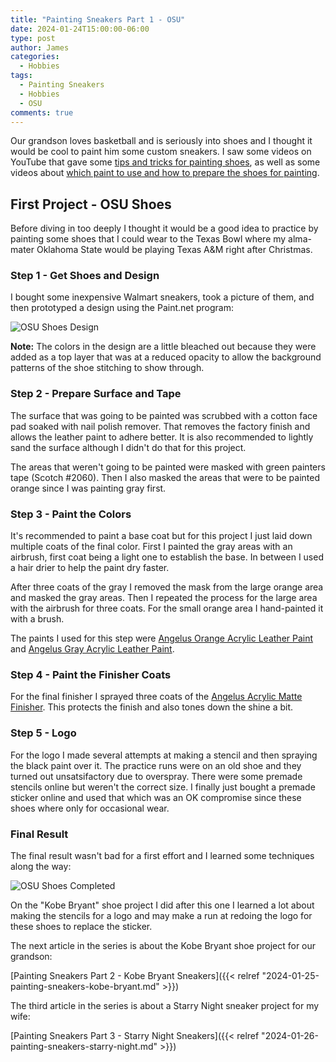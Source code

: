 ```yaml
---
title: "Painting Sneakers Part 1 - OSU"
date: 2024-01-24T15:00:00-06:00
type: post
author: James
categories:
  - Hobbies
tags:
  - Painting Sneakers
  - Hobbies
  - OSU
comments: true
---
```


Our grandson loves basketball and is seriously into shoes and I thought
it would be cool to paint him some custom sneakers.  I saw some videos on YouTube
that gave some
[tips and tricks for painting shoes](https://www.youtube.com/watch?v=scD96zyvu_k&t=367s),
as well as some videos about
[which paint to use and how to prepare the shoes for painting](https://www.youtube.com/watch?v=2Yauu5kcSvc).

## First Project - OSU Shoes

Before diving in too deeply I thought it would be a good idea to practice by painting
some shoes that I could wear to the Texas Bowl where my alma-mater Oklahoma State would
be playing Texas A&M right after Christmas.

### Step 1 - Get Shoes and Design

I bought some inexpensive Walmart sneakers, took a picture of them, and then prototyped a
design using the Paint.net program:

![OSU Shoes Design](/images/osu_paint_prototype.jpg "OSU Shoes Design")

**Note:** The colors in the design are a little bleached out because they were added as a
top layer that was at a reduced opacity to allow the background patterns of the shoe stitching
to show through.

### Step 2 - Prepare Surface and Tape

The surface that was going to be painted was scrubbed with a cotton face pad
soaked with nail polish remover. That removes the factory finish and allows the
leather paint to adhere better. It is also recommended to lightly sand the surface
although I didn't do that for this project.

The areas that weren't going to be painted were masked with green painters tape
(Scotch #2060). Then I also masked the areas that were to be painted orange since I
was painting gray first.

### Step 3 - Paint the Colors

It's recommended to paint a base coat but for this project I just laid down multiple
coats of the final color. First I painted
the gray areas with an airbrush, first coat being a light one to establish the base.
In between I used a hair drier to help the paint dry faster.

After three coats of the gray I removed the mask from the large orange area and masked the
gray areas. Then I repeated the process for the large area with the airbrush for three
coats. For the small orange area I hand-painted it with a brush.

The paints I used for this step were
[Angelus Orange Acrylic Leather Paint](https://www.amazon.com/Angelus-Brand-Acrylic-Leather-Resistant/dp/B00B8BSUOS) and
[Angelus Gray Acrylic Leather Paint](https://www.amazon.com/Angelus-Acrylic-Leather-Paint-Grey/dp/B0196T9XVC).

### Step 4 - Paint the Finisher Coats

For the final finisher I sprayed three coats of the
[Angelus Acrylic Matte Finisher](https://www.amazon.com/Angelus-Brand-Acrylic-Leather-Finisher/dp/B00B5W4LX4).
This protects the finish and also tones down the shine a bit.

### Step 5 - Logo

For the logo I made several attempts at making a stencil and then
spraying the black paint over it. The practice runs were on an old
shoe and they turned out unsatsifactory due to overspray. There
were some premade stencils online but weren't the correct size.
I finally just bought a premade sticker online and used that which
was an OK compromise since these shoes where only for occasional wear.

### Final Result

The final result wasn't bad for a first effort and I learned some
techniques along the way:

![OSU Shoes Completed](/images/osu_paint_completed.jpg "OSU Shoes Completed")

On the "Kobe Bryant" shoe project I did after this one I learned a lot about
making the stencils for a logo and may make a run at redoing the logo for these
shoes to replace the sticker.

The next article in the series is about the Kobe Bryant shoe project for our grandson:

[Painting Sneakers Part 2 - Kobe Bryant Sneakers]({{< relref "2024-01-25-painting-sneakers-kobe-bryant.md" >}})

The third article in the series is about a Starry Night sneaker project for my wife:

[Painting Sneakers Part 3 - Starry Night Sneakers]({{< relref "2024-01-26-painting-sneakers-starry-night.md" >}})
